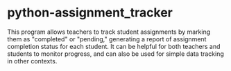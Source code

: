 # python-assignment_tracker
This program allows teachers to track student assignments by marking them as "completed" or "pending," generating a report of assignment completion status for each student. It can be helpful for both teachers and students to monitor progress, and can also be used for simple data tracking in other contexts.
